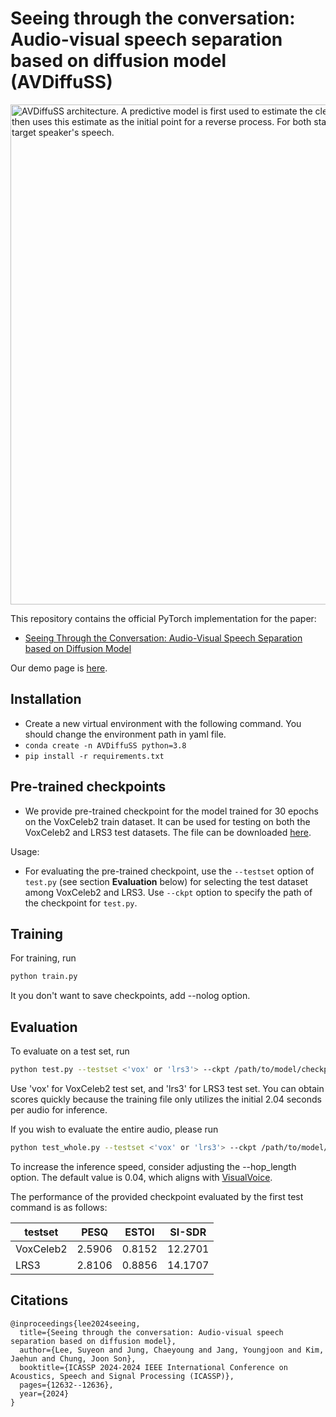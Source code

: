 # Seeing through the conversation: Audio-visual speech separation based on diffusion model (AVDiffuSS)

<img src="https://github.com/cyongong/AVDiffuSS_before/assets/83945744/68a42129-9230-46f6-9258-5c7a8a7140f9" width="800" alt="AVDiffuSS architecture. A predictive model is first used to estimate the clean speech. The following generative stage then uses this estimate as the initial point for a reverse process. For both stages, visual streams are used to extract the target speaker's speech.">


This repository contains the official PyTorch implementation for the paper:

- [Seeing Through the Conversation: Audio-Visual Speech Separation based on Diffusion Model](https://arxiv.org/abs/2310.19581)

Our demo page is [here](https://mmai.io/projects/avdiffuss/).

## Installation

- Create a new virtual environment with the following command. You should change the environment path in yaml file.
- `conda create -n AVDiffuSS python=3.8`
- `pip install -r requirements.txt`

## Pre-trained checkpoints

- We provide pre-trained checkpoint for the model trained for 30 epochs on the VoxCeleb2 train dataset. It can be used for testing on both the VoxCeleb2 and LRS3 test datasets. The file can be downloaded [here](https://drive.google.com/file/d/18nG5cydKwa-yWszqKy_1YpW2mY8QBfre/view?usp=sharing).

Usage:
- For evaluating the pre-trained checkpoint, use the `--testset` option of `test.py` (see section **Evaluation** below) for selecting the test dataset among VoxCeleb2 and LRS3. Use `--ckpt` option to specify the path of the checkpoint for `test.py`.

## Training

For training, run
```bash
python train.py 
```
It you don't want to save checkpoints, add --nolog option.

## Evaluation

To evaluate on a test set, run
```bash
python test.py --testset <'vox' or 'lrs3'> --ckpt /path/to/model/checkpoint --data_dir /path/to/test/data/directory
```
Use 'vox' for VoxCeleb2 test set, and 'lrs3' for LRS3 test set. You can obtain scores quickly because the training file only utilizes the initial 2.04 seconds per audio for inference.

If you wish to evaluate the entire audio, please run
```bash
python test_whole.py --testset <'vox' or 'lrs3'> --ckpt /path/to/model/checkpoint --data_dir /path/to/test/data/directory
```
To increase the inference speed, consider adjusting the --hop_length option. The default value is 0.04, which aligns with [VisualVoice](https://github.com/facebookresearch/VisualVoice). 


The performance of the provided checkpoint evaluated by the first test command is as follows:

| testset | PESQ | ESTOI | SI-SDR|
|---------|------|-------|-------|
|VoxCeleb2|2.5906|0.8152 |12.2701|
|   LRS3  |2.8106|0.8856 |14.1707|


## Citations

```
@inproceedings{lee2024seeing,
  title={Seeing through the conversation: Audio-visual speech separation based on diffusion model},
  author={Lee, Suyeon and Jung, Chaeyoung and Jang, Youngjoon and Kim, Jaehun and Chung, Joon Son},
  booktitle={ICASSP 2024-2024 IEEE International Conference on Acoustics, Speech and Signal Processing (ICASSP)},
  pages={12632--12636},
  year={2024}
}
```
